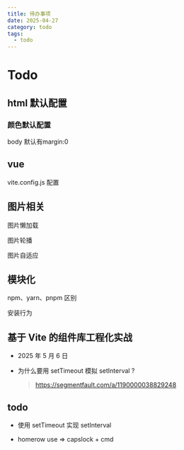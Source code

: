 ```yaml
---
title: 待办事项
date: 2025-04-27
category: todo
tags:
  - todo
---
```


# Todo

## html 默认配置

### 颜色默认配置

body 默认有margin:0

## vue

vite.config.js 配置

## 图片相关

图片懒加载

图片轮播

图片自适应

## 模块化

npm、yarn、pnpm 区别

安装行为

## 基于 Vite 的组件库工程化实战

- 2025 年 5 月 6 日

- 为什么要用 setTimeout 模拟 setInterval ?
  > https://segmentfault.com/a/1190000038829248

## todo

- 使用 setTimeout 实现 setInterval

- homerow use => capslock + cmd

